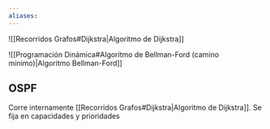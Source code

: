```yaml
---
aliases:
---
```

![[Recorridos Grafos#Dijkstra|Algoritmo de Dijkstra]]

![[Programación Dinámica#Algoritmo de Bellman-Ford (camino mínimo)|Algoritmo Bellman-Ford]]



## OSPF 

Corre internamente [[Recorridos Grafos#Dijkstra|Algoritmo de Dijkstra]]. Se fija en capacidades y prioridades 
